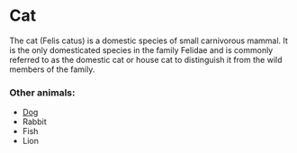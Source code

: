 # Cat 
<!-- Taken from: https://en.wikipedia.org/wiki/Cat -->
The cat (Felis catus) is a domestic species of small carnivorous mammal. It is the only domesticated species in the family Felidae and is commonly referred to as the domestic cat or house cat to distinguish it from the wild members of the family.

### Other animals:
- [Dog](/wiki/Dog)
- Rabbit
- Fish
- Lion